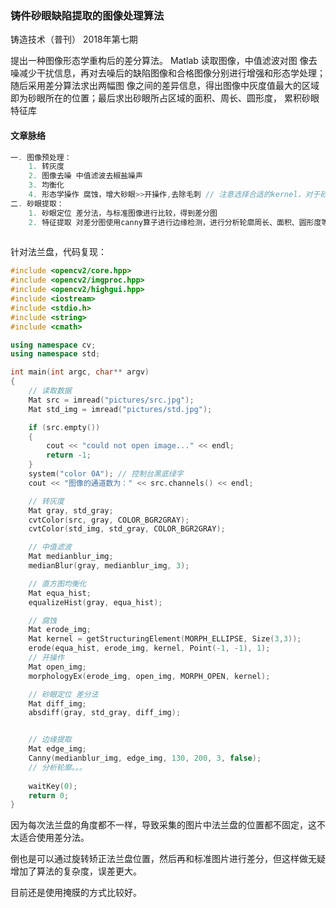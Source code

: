 ### 铸件砂眼缺陷提取的图像处理算法

铸造技术（普刊） 2018年第七期

提出一种图像形态学重构后的差分算法。 Matlab 读取图像，中值滤波对图 像去噪减少干扰信息，再对去噪后的缺陷图像和合格图像分别进行增强和形态学处理；随后采用差分算法求出两幅图 像之间的差异信息，得出图像中灰度值最大的区域即为砂眼所在的位置；最后求出砂眼所占区域的面积、周长、圆形度， 累积砂眼特征库

#### 文章脉络

```c++
一. 图像预处理：
	1. 转灰度
	2. 图像去噪 中值滤波去椒盐噪声
	3. 均衡化
	4. 形态学操作 腐蚀，增大砂眼>>开操作,去除毛刺 // 注意选择合适的kernel，对于砂眼来说，圆盘disk比较合适
二. 砂眼提取：
    1. 砂眼定位 差分法，与标准图像进行比较，得到差分图
    2. 特征提取 对差分图使用canny算子进行边缘检测，进行分析轮廓周长、面积、圆形度等 // 选择合适的阈值
    
```

针对法兰盘，代码复现：

```c++
#include <opencv2/core.hpp>
#include <opencv2/imgproc.hpp>
#include <opencv2/highgui.hpp>
#include <iostream>
#include <stdio.h>
#include <string>
#include <cmath>

using namespace cv;
using namespace std;

int main(int argc, char** argv)
{
	// 读取数据
	Mat src = imread("pictures/src.jpg");
	Mat std_img = imread("pictures/std.jpg");

	if (src.empty())
	{
		cout << "could not open image..." << endl;
		return -1;
	}
	system("color 0A");	// 控制台黑底绿字
	cout << "图像的通道数为：" << src.channels() << endl;

	// 转灰度
	Mat gray, std_gray;
	cvtColor(src, gray, COLOR_BGR2GRAY);
	cvtColor(std_img, std_gray, COLOR_BGR2GRAY);

	// 中值滤波
	Mat medianblur_img;
	medianBlur(gray, medianblur_img, 3);

	// 直方图均衡化
	Mat equa_hist;
	equalizeHist(gray, equa_hist);

	// 腐蚀
	Mat erode_img;
	Mat kernel = getStructuringElement(MORPH_ELLIPSE, Size(3,3));
	erode(equa_hist, erode_img, kernel, Point(-1, -1), 1);
	// 开操作
	Mat open_img;
	morphologyEx(erode_img, open_img, MORPH_OPEN, kernel);

	// 砂眼定位 差分法
	Mat diff_img;
	absdiff(gray, std_gray, diff_img);


	// 边缘提取
	Mat edge_img;
	Canny(medianblur_img, edge_img, 130, 200, 3, false);
    // 分析轮廓。。。
    
	waitKey(0);
	return 0;
}
```

因为每次法兰盘的角度都不一样，导致采集的图片中法兰盘的位置都不固定，这不太适合使用差分法。

倒也是可以通过旋转矫正法兰盘位置，然后再和标准图片进行差分，但这样做无疑增加了算法的复杂度，误差更大。

目前还是使用掩膜的方式比较好。